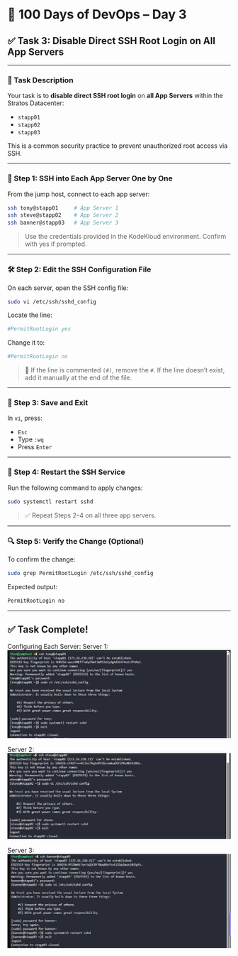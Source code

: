 # 🧪 100 Days of DevOps – Day 3  
## ✅ Task 3: Disable Direct SSH Root Login on All App Servers

---

### 📝 Task Description

Your task is to **disable direct SSH root login** on **all App Servers** within the Stratos Datacenter:
- `stapp01`
- `stapp02`
- `stapp03`

This is a common security practice to prevent unauthorized root access via SSH.

---

### 🔁 Step 1: SSH into Each App Server One by One

From the jump host, connect to each app server:

```bash
ssh tony@stapp01     # App Server 1
ssh steve@stapp02    # App Server 2
ssh banner@stapp03   # App Server 3
```

> Use the credentials provided in the KodeKloud environment. Confirm with yes if prompted.

---

### 🛠️ Step 2: Edit the SSH Configuration File
On each server, open the SSH config file:

```bash
sudo vi /etc/ssh/sshd_config
```

Locate the line:

```bash
#PermitRootLogin yes
```

Change it to:

```bash
#PermitRootLogin no
```

> 📝 If the line is commented `(#)`, remove the `#`.
> If the line doesn’t exist, add it manually at the end of the file.

---

### 💾 Step 3: Save and Exit
In `vi`, press:
- `Esc`
- Type `:wq`
- Press `Enter`

---

### 🔄 Step 4: Restart the SSH Service
Run the following command to apply changes:

```bash
sudo systemctl restart sshd
```

> ✅ Repeat Steps 2–4 on all three app servers.

---

### 🔍 Step 5: Verify the Change (Optional)
To confirm the change:

```bash
sudo grep PermitRootLogin /etc/ssh/sshd_config
```

Expected output:

```bash
PermitRootLogin no
```
---

## ✅ Task Complete!

Configuring Each Server:
Server 1:
![Server 1](images/Day3.1.jpg)

Server 2:
![Server 2](images/Day3.2.jpg)

Server 3:
![Server 3](images/Day3.3.jpg)

